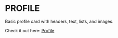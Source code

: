 # PROFILE

Basic profile card with headers, text, lists, and images.

Check it out here: [Profile](https://guavalines.github.io/profile/)

